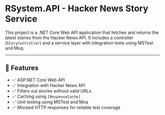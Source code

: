 # RSystem.API - Hacker News Story Service

This project is a .NET Core Web API application that fetches and returns the latest stories from the Hacker News API. It includes a controller (`StoryController`) and a service layer with integration tests using MSTest and Moq.

---

## 🚀 Features

- ✅ ASP.NET Core Web API
- ✅ Integration with Hacker News API
- ✅ Filters out stories without valid URLs
- ✅ Caching using `[ResponseCache]`
- ✅ Unit testing using MSTest and Moq
- ✅ Mocked HTTP responses for reliable test coverage